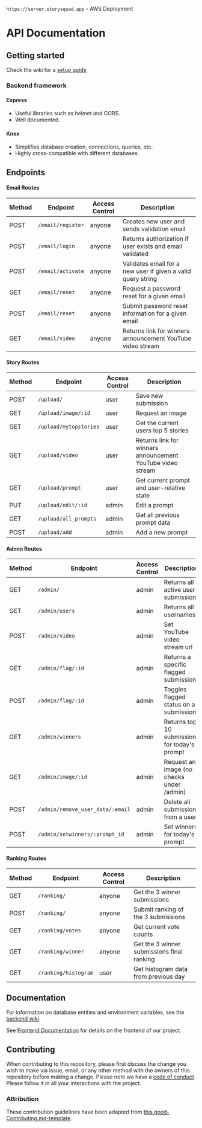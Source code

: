`https://server.storysquad.app` - AWS Deployment

# API Documentation

## Getting started

Check the wiki for a [setup guide](https://github.com/ss-mvp/backend/wiki/Setup-Guide)

### Backend framework

#### Express

-   Useful libraries such as helmet and CORS.
-   Well documented.

#### Knex

-   Simplifies database creation, connections, queries, etc.
-   Highly cross-compatible with different databases.

## Endpoints

#### Email Routes

| Method | Endpoint                   | Access Control | Description                                 |
| ------ | -------------------------- | -------------- | ------------------------------------------- |
| POST   | `/email/register`           | anyone         | Creates new user and sends validation email |
| POST   | `/email/login`              | anyone         | Returns authorization if user exists and email validated |
| POST   | `/email/activate`           | anyone         | Validates email for a new user if given a valid query string |
| GET    | `/email/reset`              | anyone         | Request a password reset for a given email |
| POST   | `/email/reset`              | anyone         | Submit password reset information for a given email |
| GET    | `/email/video`              | anyone         | Returns link for winners announcement YouTube video stream |

#### Story Routes

| Method | Endpoint             | Access Control | Description                       |
| ------ | -------------------- | -------------- | --------------------------------- |
| POST   | `/upload/`           | user           | Save new submission |
| GET    | `/upload/image/:id` | user | Request an image |
| GET    | `/upload/mytopstories` | user | Get the current users top 5 stories |
| GET    | `/upload/video`      | user           | Returns link for winners announcement YouTube video stream |
| GET    | `/upload/prompt`     | user           | Get current prompt and user-relative state |
| PUT    | `/upload/edit/:id`   | admin           | Edit a prompt |
| GET    | `/upload/all_prompts` | admin          | Get all previous prompt data |
| POST   | `/upload/add`        | admin          | Add a new prompt |

#### Admin Routes

| Method | Endpoint                         | Access Control | Description               |
| ------ | -------------------------------- | -------------- | ------------------------- |
| GET    | `/admin/`                        | admin          | Returns all active user submissions |
| GET    | `/admin/users`                   | admin          | Returns all usernames |
| POST   | `/admin/video`                   | admin          | Set YouTube video stream url |
| GET    | `/admin/flag/:id`                | admin          | Returns a specific flagged submission |
| POST   | `/admin/flag/:id`                | admin          | Toggles flagged status on a submission |
| GET    | `/admin/winners`                 | admin          | Returns top 10 submissions for today's prompt |
| GET    | `/admin/image/:id`               | admin          | Request an image (no checks under /admin)
| POST   | `/admin/remove_user_data/:email` | admin          | Delete all submissions from a user |
| POST   | `/admin/setwinners/:prompt_id`   | admin          | Set winners for today's prompt |

#### Ranking Routes

| Method | Endpoint          | Access Control | Description                       |
| ------ | ----------------- | -------------- | --------------------------------- |
| GET    | `/ranking/`       | anyone         | Get the 3 winner submissions |
| POST   | `/ranking/`       | anyone         | Submit ranking of the 3 submissions |
| GET    | `/ranking/votes`  | anyone         | Get current vote counts |
| GET    | `/ranking/winner` | anyone         | Get the 3 winner submissions final ranking |
| GET    | `/ranking/histogram` | user      | Get histogram data from previous day |

## Documentation

For information on database entities and environment variables, see the [backend wiki](https://github.com/ss-mvp/backend/wiki).

See [Frontend Documentation](https://github.com/ss-mvp/story-master-fe/blob/master/README.md) for details on the frontend of our project.


## Contributing

When contributing to this repository, please first discuss the change you wish to make via issue, email, or any other method with the owners of this repository before making a change.
Please note we have a [code of conduct](./code_of_conduct.md). Please follow it in all your interactions with the project.

### Attribution

These contribution guidelines have been adapted from [this good-Contributing.md-template](https://gist.github.com/PurpleBooth/b24679402957c63ec426).
